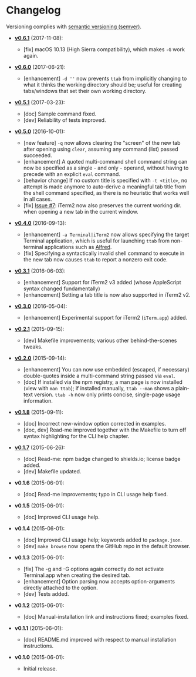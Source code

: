 # Changelog

Versioning complies with [semantic versioning (semver)](http://semver.org/).

<!-- NOTE: An entry template for a new version is automatically added each time `make version` is called. Fill in changes afterwards. -->

* **[v0.6.1](https://github.com/mklement0/ttab/compare/v0.6.0...v0.6.1)** (2017-11-08):
  * [fix] macOS 10.13 (High Sierra compatibility), which makes `-G` work again.

* **[v0.6.0](https://github.com/mklement0/ttab/compare/v0.5.1...v0.5.2)** (2017-06-21):
  * [enhancement] `-d ''` now prevents `ttab` from implicitly changing to what
    it thinks the working directory should be; useful for creating tabs/windows
    that set their own working directory.

* **[v0.5.1](https://github.com/mklement0/ttab/compare/v0.5.0...v0.5.1)** (2017-03-23):
  * [doc] Sample command fixed.
  * [dev] Reliability of tests improved.

* **[v0.5.0](https://github.com/mklement0/ttab/compare/v0.4.0...v0.5.0)** (2016-10-01):
  * [new feature] `-q` now allows clearing the "screen" of the new tab after
     opening using `clear`, assuming any command (list) passed succeeded.
  * [enhancement] A quoted multi-command shell command string can now be 
    specified as a single - and only - operand, without having to precede with
    an explicit `eval` command. 
  * [behavior change] If no custom title is specified with `-t <title>`, no
    attempt is made anymore to auto-derive a meaningful tab title from the
    shell command specified, as there is no heuristic that works well in all
    cases.
  * [fix] [Issue #7](https://github.com/mklement0/ttab/issues/7): iTerm2
    now also preserves the current working dir. when opening a new tab in the 
    current window.

* **[v0.4.0](https://github.com/mklement0/ttab/compare/v0.3.1...v0.4.0)** (2016-09-13):
  * [enhancement] `-a Terminal|iTerm2` now allows specifying the target Terminal
    application, which is useful for launching `ttab` from non-terminal applications
    such as [Alfred](http://alfredapp.com).
  * [fix] Specifying a syntactically invalid shell command to execute in the
    new tab now causes `ttab` to report a nonzero exit code.

* **[v0.3.1](https://github.com/mklement0/ttab/compare/v0.3.0...v0.3.1)** (2016-06-03):
  * [enhancement] Support for iTerm2 v3 added (whose AppleScript syntax changed fundamentally)
  * [enhancement] Setting a tab title is now also supported in iTerm2 v2.

* **[v0.3.0](https://github.com/mklement0/ttab/compare/v0.2.1...v0.3.0)** (2016-05-04):
  * [enhancement] Experimental support for iTerm2 (`iTerm.app`) added.

* **[v0.2.1](https://github.com/mklement0/ttab/compare/v0.2.0...v0.2.1)** (2015-09-15):
  * [dev] Makefile improvements; various other behind-the-scenes tweaks.

* **[v0.2.0](https://github.com/mklement0/ttab/compare/v0.1.8...v0.2.0)** (2015-09-14):
  * [enhancement] You can now use embedded (escaped, if necessary) double-quotes inside a multi-command string passed via `eval`.
  * [doc] If installed via the npm registry, a man page is now installed (view with `man ttab`); if installed manually, `ttab --man`
    shows a plain-text version. `ttab -h` now only prints concise, single-page usage information.

* **[v0.1.8](https://github.com/mklement0/ttab/compare/v0.1.7...v0.1.8)** (2015-09-11):
  * [doc] Incorrect new-window option corrected in examples.
  * [doc, dev] Read-me improved together with the Makefile to turn off syntax highlighting for the CLI help chapter.

* **[v0.1.7](https://github.com/mklement0/ttab/compare/v0.1.6...v0.1.7)** (2015-06-26):
  * [doc] Read-me: npm badge changed to shields.io; license badge added.
  * [dev] Makefile updated.

* **v0.1.6** (2015-06-01):
  * [doc] Read-me improvements; typo in CLI usage help fixed.

* **v0.1.5** (2015-06-01):
  * [doc] Improved CLI usage help.

* **v0.1.4** (2015-06-01):
  * [doc] Improved CLI usage help; keywords added to `package.json`.
  * [dev] `make browse` now opens the GitHub repo in the default browser.

* **v0.1.3** (2015-06-01):
  * [fix] The -g and -G options again correctly do not activate Terminal.app when creating the desired tab.
  * [enhancement] Option parsing now accepts option-arguments directly attached to the option.
  * [dev] Tests added.

* **v0.1.2** (2015-06-01):
  * [doc] Manual-installation link and instructions fixed; examples fixed.

* **v0.1.1** (2015-06-01):
  * [doc] README.md improved with respect to manual installation instructions.

* **v0.1.0** (2015-06-01):
  * Initial release.
